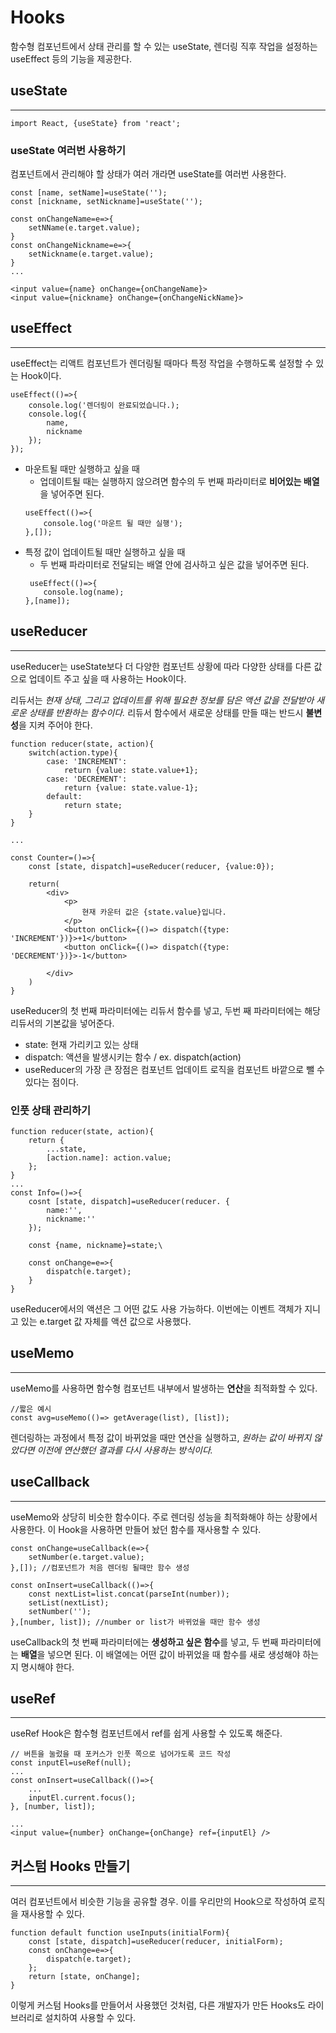 # Hooks

함수형 컴포넌트에서 상태 관리를 할 수 있는 useState, 렌더링 직후 작업을 설정하는 useEffect 등의 기능을 제공한다.

## useState
<hr/>

```
import React, {useState} from 'react';
```
### useState 여러번 사용하기
컴포넌트에서 관리해야 할 상태가 여러 개라면 useState를 여러번 사용한다.
```
const [name, setName]=useState('');
const [nickname, setNickname]=useState('');

const onChangeName=e=>{
    setNName(e.target.value);
}
const onChangeNickname=e=>{
    setNickname(e.target.value);
}
...

<input value={name} onChange={onChangeName}>
<input value={nickname} onChange={onChangeNickName}>
```
## useEffect
<hr/>
useEffect는 리액트 컴포넌트가 렌더링될 때마다 특정 작업을 수행하도록 설정할 수 있는 Hook이다.

```
useEffect(()=>{
    console.log('렌더링이 완료되었습니다.);
    console.log({
        name, 
        nickname
    });
});
```
- 마운트될 때만 실행하고 싶을 때
    - 업데이트될 때는 실행하지 않으려면 함수의 두 번째 파라미터로 **비어있는 배열**을 넣어주면 된다.
    ```
    useEffect(()=>{
        console.log('마운트 될 때만 실행');
    },[]);
- 특정 값이 업데이트될 때만 실행하고 싶을 때
    - 두 번째 파라미터로 전달되는 배열 안에 검사하고 싶은 값을 넣어주면 된다.
    ```
     useEffect(()=>{
        console.log(name);
    },[name]);

## useReducer
<hr/>
useReducer는 useState보다 더 다양한 컴포넌트 상황에 따라 다양한 상태를 다른 값으로 업데이트 주고 싶을 때 사용하는 Hook이다.<p>
리듀서는 <i>현재 상태, 그리고 업데이트를 위해 필요한 정보를 담은 액션 값을 전달받아 새로운 상태를 반환하는 함수이다.</i> 리듀서 함수에서 새로운 상태를 만들 때는 반드시 <b>불변성</b>을 지켜 주어야 한다.

```
function reducer(state, action){
    switch(action.type){
        case: 'INCREMENT':
            return {value: state.value+1};
        case: 'DECREMENT':
            return {value: state.value-1};
        default:
            return state;
    }
}

...

const Counter=()=>{
    const [state, dispatch]=useReducer(reducer, {value:0});

    return(
        <div>
            <p>
                현재 카운터 값은 {state.value}입니다.
            </p>
            <button onClick={()=> dispatch({type: 'INCREMENT'})}>+1</button>
            <button onClick={()=> dispatch({type: 'DECREMENT'})}>-1</button>

        </div>
    )
}
```
useReducer의 첫 번째 파라미터에는 리듀서 함수를 넣고, 두번 째 파라미터에는 해당 리듀서의 기본값을 넣어준다.
- state: 현재 가리키고 있는 상태
- dispatch: 액션을 발생시키는 함수 / ex. dispatch(action)
- useReducer의 가장 큰 장점은 컴포넌트 업데이트 로직을 컴포넌트 바깥으로 뺄 수 있다는 점이다.

### 인풋 상태 관리하기
```
function reducer(state, action){
    return {
        ...state,
        [action.name]: action.value;
    };
}
...
const Info=()=>{
    cosnt [state, dispatch]=useReducer(reducer. {
        name:'',
        nickname:''
    });
    
    const {name, nickname}=state;\

    const onChange=e=>{
        dispatch(e.target);
    }
}
```
useReducer에서의 액션은 그 어떤 값도 사용 가능하다. 이번에는 이벤트 객체가 지니고 있는 e.target 값 자체를 액션 값으로 사용했다.

## useMemo
<hr/>
useMemo를 사용하면 함수형 컴포넌트 내부에서 발생하는 <b>연산</b>을 최적화할 수 있다. 

```
//짧은 예시
const avg=useMemo(()=> getAverage(list), [list]);
```
렌더링하는 과정에서 특정 값이 바뀌었을 때만 연산을 실행하고, <i>원하는 값이 바뀌지 않았다면 이전에 연산했던 결과를 다시 사용하는 방식이다.</i>

## useCallback
<hr/>
useMemo와 상당히 비슷한 함수이다. 주로 렌더링 성능을 최적화해야 하는 상황에서 사용한다. 이 Hook을 사용하면 만들어 놨던 함수를 재사용할 수 있다.

```
const onChange=useCallback(e=>{
    setNumber(e.target.value);
},[]); //컴포넌트가 처음 렌더링 될때만 함수 생성

const onInsert=useCallback(()=>{
    const nextList=list.concat(parseInt(number));
    setList(nextList);
    setNumber('');
},[number, list]); //number or list가 바뀌었을 때만 함수 생성
```
useCallback의 첫 번째 파라미터에는 <b>생성하고 싶은 함수</b>를 넣고, 두 번째 파라미터에는 <b>배열</b>을 넣으면 된다. 이 배열에는 어떤 값이 바뀌었을 때 함수를 새로 생성해야 하는지 명시해야 한다.

## useRef
<hr/>
useRef Hook은 함수형 컴포넌트에서 ref를 쉽게 사용할 수 있도록 해준다.

```
// 버튼을 눌렀을 때 포커스가 인풋 쪽으로 넘어가도록 코드 작성
const inputEl=useRef(null);
...
const onInsert=useCallback(()=>{
    ...
    inputEl.current.focus();
}, [number, list]);

...
<input value={number} onChange={onChange} ref={inputEl} />

```
## 커스텀 Hooks 만들기
<hr />
여러 컴포넌트에서 비슷한 기능을 공유할 경우. 이를 우리만의 Hook으로 작성하여 로직을 재사용할 수 있다.

```
function default function useInputs(initialForm){
    const [state, dispatch]=useReducer(reducer, initialForm);
    const onChange=e=>{
        dispatch(e.target);
    };
    return [state, onChange];
}
```
이렇게 커스텀 Hooks를 만들어서 사용했던 것처럼, 다른 개발자가 만든 
Hooks도 라이브러리로 설치하여 사용할 수 있다.

